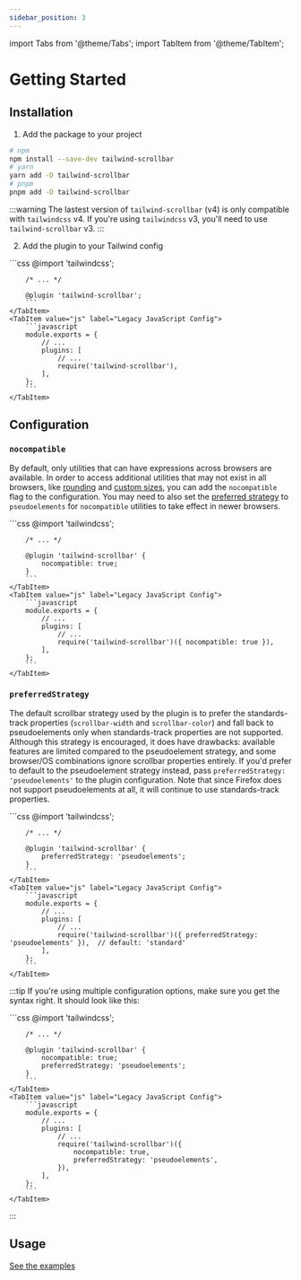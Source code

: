 ```yaml
---
sidebar_position: 3
---
```

import Tabs from '@theme/Tabs';
import TabItem from '@theme/TabItem';

# Getting Started

## Installation

1. Add the package to your project
```bash
# npm
npm install --save-dev tailwind-scrollbar
# yarn
yarn add -D tailwind-scrollbar
# pnpm
pnpm add -D tailwind-scrollbar
```

:::warning
The lastest version of `tailwind-scrollbar` (v4) is only compatible with `tailwindcss` v4. If you're using `tailwindcss` v3, you'll need to use `tailwind-scrollbar` v3.
:::

2. Add the plugin to your Tailwind config

<Tabs groupId="config">
    <TabItem value="css" label="New CSS Config" default>
        ```css
        @import 'tailwindcss';

        /* ... */

        @plugin 'tailwind-scrollbar';
        ```
    </TabItem>
    <TabItem value="js" label="Legacy JavaScript Config">
        ```javascript
        module.exports = {
            // ...
            plugins: [
                // ...
                require('tailwind-scrollbar'),
            ],
        };
        ```
    </TabItem>
</Tabs>

## Configuration

### `nocompatible`

By default, only utilities that can have expressions across browsers are available. In order to access additional utilities that may not exist in all browsers, like [rounding](/examples#rounded-bars) and [custom sizes](/examples#custom-sizes), you can add the `nocompatible` flag to the configuration. You may need to also set the [preferred strategy](#preferredstrategy) to `pseudoelements` for `nocompatible` utilities to take effect in newer browsers.

<Tabs groupId="config">
    <TabItem value="css" label="New CSS Config" default>
        ```css
        @import 'tailwindcss';

        /* ... */

        @plugin 'tailwind-scrollbar' {
            nocompatible: true;
        }
        ```
    </TabItem>
    <TabItem value="js" label="Legacy JavaScript Config">
        ```javascript
        module.exports = {
            // ...
            plugins: [
                // ...
                require('tailwind-scrollbar')({ nocompatible: true }),
            ],
        };
        ```
    </TabItem>
</Tabs>

### `preferredStrategy`

The default scrollbar strategy used by the plugin is to prefer the standards-track properties (`scrollbar-width` and `scrollbar-color`) and fall back to pseudoelements only when standards-track properties are not supported. Although this strategy is encouraged, it does have drawbacks: available features are limited compared to the pseudoelement strategy, and some browser/OS combinations ignore scrollbar properties entirely. If you'd prefer to default to the pseudoelement strategy instead, pass `preferredStrategy: 'pseudoelements'` to the plugin configuration. Note that since Firefox does not support pseudoelements at all, it will continue to use standards-track properties.

<Tabs groupId="config">
    <TabItem value="css" label="New CSS Config" default>
        ```css
        @import 'tailwindcss';

        /* ... */

        @plugin 'tailwind-scrollbar' {
            preferredStrategy: 'pseudoelements';
        }
        ```
    </TabItem>
    <TabItem value="js" label="Legacy JavaScript Config">
        ```javascript
        module.exports = {
            // ...
            plugins: [
                // ...
                require('tailwind-scrollbar')({ preferredStrategy: 'pseudoelements' }),  // default: 'standard'
            ],
        };
        ```
    </TabItem>
</Tabs>

:::tip
If you're using multiple configuration options, make sure you get the syntax right. It should look like this:

<Tabs groupId="config">
    <TabItem value="css" label="New CSS Config" default>
        ```css
        @import 'tailwindcss';

        /* ... */

        @plugin 'tailwind-scrollbar' {
            nocompatible: true;
            preferredStrategy: 'pseudoelements';
        }
        ```
    </TabItem>
    <TabItem value="js" label="Legacy JavaScript Config">
        ```javascript
        module.exports = {
            // ...
            plugins: [
                // ...
                require('tailwind-scrollbar')({
                    nocompatible: true,
                    preferredStrategy: 'pseudoelements',
                }),
            ],
        };
        ```
    </TabItem>
</Tabs>
:::

## Usage

[See the examples](/examples)
